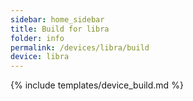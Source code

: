 ```yaml
---
sidebar: home_sidebar
title: Build for libra
folder: info
permalink: /devices/libra/build
device: libra
---
```

{% include templates/device_build.md %}
